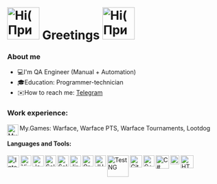 
# <img alt="Hi(Привет)" width="75px" src="https://clck.ru/osLLm"> Greetings <img alt="Hi(Привет)" width="75px" src="https://clck.ru/osLLm">

### About me

- 💻I'm QA Engineer (Manual + Automation)
- 🎓Education: Programmer-technician
- ✉️How to reach me: [Telegram](https://t.me/MakeyStar)

### Work experience:

<img align="left" alt="My.Games" width="26px" src="https://my.games/hotbox/mygames/media/services/2c98dbd1f79444d2cd6416abd0f242e5.svg"> My.Games: Warface, Warface PTS, Warface Tournaments, Lootdog

#### Languages and Tools:

<img align="left" alt="Intelij_IDEA" width="28px" src="https://starchenkov.pro/qa-guru/img/skills/Intelij_IDEA.svg">
<img align="left" alt="Visual Studio Code" width="25px" src="https://upload.wikimedia.org/wikipedia/commons/thumb/9/9a/Visual_Studio_Code_1.35_icon.svg/1200px-Visual_Studio_Code_1.35_icon.svg.png">
<img align="left" alt="Java" width="26px" src="https://starchenkov.pro/qa-guru/img/skills/Java.svg">
<img align="left" alt="Selenium" width="26px" src="https://starchenkov.pro/qa-guru/img/skills/Selenium.svg">
<img align="left" alt="Selenide" width="26px" src="https://starchenkov.pro/qa-guru/img/skills/Selenide.svg">
<img align="left" alt="Jira" width="26px" src="https://starchenkov.pro/qa-guru/img/skills/Jira.svg">
<img align="left" alt="Gradle" width="26px" src="https://starchenkov.pro/qa-guru/img/skills/Gradle.svg">
<img align="left" alt="JUnit5" width="26px" src="https://starchenkov.pro/qa-guru/img/skills/JUnit5.svg">
<img align="left" alt="TestNG" width="50px" src="https://blog.knoldus.com/wp-content/uploads/2020/01/TESTNG.png">
<img align="left" alt="Github" width="28px" src="https://starchenkov.pro/qa-guru/img/skills/Github.svg">
<img align="left" alt="С++" width="26px" src="https://clck.ru/orqQ6">
<img align="left" alt="C#" width="31px" src="https://clck.ru/ortBi">
<img align="left" alt="CSS" width="21px" src="https://clck.ru/ortz6">
<img align="left" alt="HTML" width="30px" src="https://clck.ru/YDYuS">


